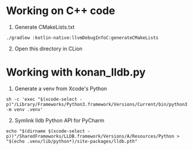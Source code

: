 # Working on C++ code

1. Generate CMakeLists.txt
```
./gradlew :kotlin-native:llvmDebugInfoC:generateCMakeLists
```
2. Open this directory in CLion

# Working with konan_lldb.py

1. Generate a venv from Xcode's Python
```shell
sh -c 'exec "$(xcode-select -p)"/Library/Frameworks/Python3.framework/Versions/Current/bin/python3 -m venv .venv'
```

2. Symlink lldb Python API for PyCharm
```shell
echo "$(dirname $(xcode-select -p))"/SharedFrameworks/LLDB.framework/Versions/A/Resources/Python > "$(echo .venv/lib/python*)/site-packages/lldb.pth"
```